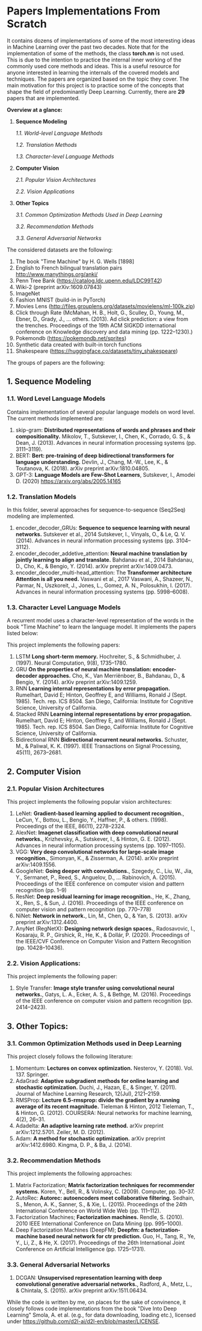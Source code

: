 # Papers Implementations From Scratch

It contains dozens of implementations of some of the most interesting ideas in Machine Learning over the past two decades. Note that for the implementation of some of the methods, the class **torch.nn** is not used. This is due to the intention to practice the internal inner working of the commonly used core methods and ideas. This is a useful resource for anyone interested in learning the internals of the covered models and techniques. 
The papers are organized based on the topic they cover. The main motivation for this project is to practice some of the concepts that shape the field of predominantly Deep Learning.
Currently, there are **29** papers that are implemented. 

**Overview at a glance:**

1. **Sequence Modeling** 

    *1.1. World-level Language Methods*

    *1.2. Translation Methods*

    *1.3. Character-level Language Methods*

2. **Computer Vision**

    *2.1. Popular Vision Architectures*

    *2.2. Vision Applications*

3. **Other Topics**

    *3.1. Common Optimization Methods Used in Deep Learning*

    *3.2. Recommendation Methods*

    *3.3. General Adversarial Networks*

The considered datasets are the following: 
1. The book "Time Machine" by H. G. Wells [1898]
2. English to French bilingual translation pairs http://www.manythings.org/anki/
3. Penn Tree Bank (https://catalog.ldc.upenn.edu/LDC99T42)
4. Wiki-2 (preprint arXiv:1609.07843)
5. ImageNet 
6. Fashion MNIST (build-in in PyTorch)
7. Movies Lens (http://files.grouplens.org/datasets/movielens/ml-100k.zip)
8. Click through Rate (McMahan, H. B., Holt, G., Sculley, D., Young, M., Ebner, D., Grady, J., … others. (2013). Ad click prediction: a view from the trenches. Proceedings of the 19th ACM SIGKDD international conference on Knowledge discovery and data mining (pp. 1222–1230).)
9. Pokemondb (https://pokemondb.net/sprites)
10. Synthetic data created with built-in torch functions
11. Shakespeare (https://huggingface.co/datasets/tiny_shakespeare)

The groups of papers are the following:

## 1. Sequence Modeling

### 1.1.  Word Level Language Models
Contains implementation of several popular language models on word level. The current methods implemented are:

1. skip-gram: **Distributed representations of words and phrases and their compositionality.** Mikolov, T., Sutskever, I., Chen, K., Corrado, G. S., & Dean, J. (2013). Advances in neural information processing systems (pp. 3111–3119).
2. BERT: **Bert: pre-training of deep bidirectional transformers for language understanding.** Devlin, J., Chang, M.-W., Lee, K., & Toutanova, K. (2018).  arXiv preprint arXiv:1810.04805. 
3. GPT-3: **Language Models are Few-Shot Learners**, Sutskever, I., Amodei D. (2020) https://arxiv.org/abs/2005.14165

### 1.2. Translation Models
In this folder, several approaches for sequence-to-sequence (Seq2Seq) modeling are implemented. 

1. encoder_decoder_GRUs: **Sequence to sequence learning with neural networks.** Sutskever et al., 2014
Sutskever, I., Vinyals, O., & Le, Q. V. (2014). Advances in neural information processing systems (pp. 3104–3112).
2. encoder_decoder_addetive_attention: **Neural machine translation by jointly learning to align and translate.** Bahdanau et al., 2014
Bahdanau, D., Cho, K., & Bengio, Y. (2014). arXiv preprint arXiv:1409.0473.
3. encoder_decoder_multi-head_attention: The **Transformer architecture Attention is all you need.** Vaswani et al., 2017
Vaswani, A., Shazeer, N., Parmar, N., Uszkoreit, J., Jones, L., Gomez, A. N., Polosukhin, I. (2017). Advances in neural information processing systems (pp. 5998–6008).


### 1.3. Character Level Language Models
A recurrent model uses a character-level representation of the words in the book "Time Machine" to learn the language model.
 It implements the papers listed below:

This project implements the following papers: 

1. LSTM **Long short-term memory.** Hochreiter, S., & Schmidhuber, J. (1997). Neural Computation, 9(8), 1735–1780.
2. GRU **On the properties of neural machine translation: encoder-decoder approaches.** Cho, K., Van Merriënboer, B., Bahdanau, D., & Bengio, Y. (2014).  arXiv preprint arXiv:1409.1259.
3. RNN **Learning internal representations by error propagation.** Rumelhart, David E; Hinton, Geoffrey E, and Williams, Ronald J (Sept. 1985). Tech. rep. ICS 8504. San Diego, California: Institute for Cognitive Science, University of California.
4. Stacked RNN **Learning internal representations by error propagation.** Rumelhart, David E; Hinton, Geoffrey E, and Williams, Ronald J (Sept. 1985). Tech. rep. ICS 8504. San Diego, California: Institute for Cognitive Science, University of California.
5. Bidirectional RNN **Bidirectional recurrent neural networks.** Schuster, M., & Paliwal, K. K. (1997). IEEE Transactions on Signal Processing, 45(11), 2673–2681.


## 2. Computer Vision

### 2.1. Popular Vision Architectures
This project implements the following popular vision architectures: 

1. LeNet: **Gradient-based learning applied to document recognition.**, LeCun, Y., Bottou, L., Bengio, Y., Haffner, P., & others. (1998). Proceedings of the IEEE, 86(11), 2278–2324.
2. AlexNet: **Imagenet classification with deep convolutional neural networks.**, Krizhevsky, A., Sutskever, I., & Hinton, G. E. (2012). Advances in neural information processing systems (pp. 1097–1105).
3. VGG: **Very deep convolutional networks for large-scale image recognition.**, Simonyan, K., & Zisserman, A. (2014).  arXiv preprint arXiv:1409.1556.
4. GoogleNet: **Going deeper with convolutions.**, Szegedy, C., Liu, W., Jia, Y., Sermanet, P., Reed, S., Anguelov, D., … Rabinovich, A. (2015). Proceedings of the IEEE conference on computer vision and pattern recognition (pp. 1–9)
5. ResNet: **Deep residual learning for image recognition.**, He, K., Zhang, X., Ren, S., & Sun, J. (2016). Proceedings of the IEEE conference on computer vision and pattern recognition (pp. 770–778)
6. NiNet: **Network in network.**, Lin, M., Chen, Q., & Yan, S. (2013). arXiv preprint arXiv:1312.4400.
7. AnyNet (RegNetX): **Designing network design spaces.**, Radosavovic, I., Kosaraju, R. P., Girshick, R., He, K., & Dollár, P. (2020). Proceedings of the IEEE/CVF Conference on Computer Vision and Pattern Recognition (pp. 10428–10436).


### 2.2. Vision Applications:
This project implements the following paper:

1. Style Transfer: **Image style transfer using convolutional neural networks.**,  Gatys, L. A., Ecker, A. S., & Bethge, M. (2016). Proceedings of the IEEE conference on computer vision and pattern recognition (pp. 2414–2423).

## 3. Other Topics:

### 3.1. Common Optimization Methods used in Deep Learning
This project closely follows the following literature:

1. Momentum: **Lectures on convex optimization.** Nesterov, Y. (2018).  Vol. 137. Springer. 
2. AdaGrad: **Adaptive subgradient methods for online learning and stochastic optimization.** Duchi, J., Hazan, E., & Singer, Y. (2011). Journal of Machine Learning Research, 12(Jul), 2121–2159.
3. RMSProp: **Lecture 6.5-rmsprop: divide the gradient by a running average of its recent magnitude.** Tieleman & Hinton, 2012
Tieleman, T., & Hinton, G. (2012). COURSERA: Neural networks for machine learning, 4(2), 26–31.
4. Adadelta: **An adaptive learning rate method.** arXiv preprint arXiv:1212.5701. Zeiler, M. D. (2012).
5. Adam: **A method for stochastic optimization.** arXiv preprint arXiv:1412.6980. Kingma, D. P., & Ba, J. (2014).

### 3.2. Recommendation Methods
This project implements the following approaches:
1. Matrix Factorization; **Matrix factorization techniques for recommender systems.** Koren, Y., Bell, R., & Volinsky, C. (2009). Computer, pp. 30–37.
2. AutoRec: **Autorec: autoencoders meet collaborative filtering.**  Sedhain, S., Menon, A. K., Sanner, S., & Xie, L. (2015). Proceedings of the 24th International Conference on World Wide Web (pp. 111–112).
3. Factorization Machines; **Factorization machines.** Rendle, S. (2010). 2010 IEEE International Conference on Data Mining (pp. 995–1000).
4. Deep Factorization Machines (DeepFM); **Deepfm: a factorization-machine based neural network for ctr prediction.**  Guo, H., Tang, R., Ye, Y., Li, Z., & He, X. (2017). Proceedings of the 26th International Joint Conference on Artificial Intelligence (pp. 1725–1731).

### 3.3. General Adversarial Networks
1. DCGAN: **Unsupervised representation learning with deep convolutional generative adversarial networks.**, Radford, A., Metz, L., & Chintala, S. (2015). arXiv preprint arXiv:1511.06434.

While the code is written by me, on places for the sake of convinence, it closely follows code implementations from the book "Dive Into Deep Learning" Smola, A. et al. (e.g., for data downloading, loading etc.), licensed under https://github.com/d2l-ai/d2l-en/blob/master/LICENSE.